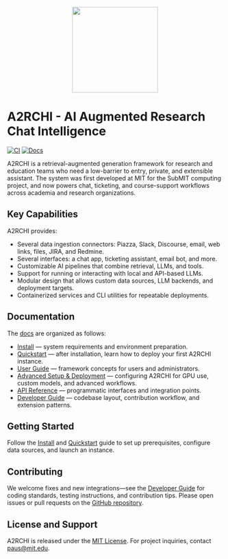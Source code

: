 <p align="center">
  <img src="https://raw.githubusercontent.com/mit-submit/A2rchi/reorganization_and_sources/docs/docs/_static/a2rchi_logo.png" width="200" />
</p>

# A2RCHI - AI Augmented Research Chat Intelligence

[![CI](https://github.com/mit-submit/A2rchi/actions/workflows/pr-preview.yml/badge.svg)](https://github.com/mit-submit/A2rchi/actions/workflows/pr-preview.yml)
[![Docs](https://img.shields.io/badge/docs-online-blue)](https://mit-submit.github.io/a2rchi/)

A2RCHI is a retrieval-augmented generation framework for research and education teams who need a low-barrier to entry, private, and extensible assistant. The system was first developed at MIT for the SubMIT computing project, and now powers chat, ticketing, and course-support workflows across academia and research organizations.

## Key Capabilities

A2RCHI provides:
- Several data ingestion connectors: Piazza, Slack, Discourse, email, web links, files, JIRA, and Redmine.
- Several interfaces: a chat app, ticketing assistant, email bot, and more.
- Customizable AI pipelines that combine retrieval, LLMs, and tools.
- Support for running or interacting with local and API-based LLMs.
- Modular design that allows custom data sources, LLM backends, and deployment targets.
- Containerized services and CLI utilities for repeatable deployments.

## Documentation

The [docs](https://mit-submit.github.io/a2rchi/) are organized as follows:

- [Install](https://mit-submit.github.io/a2rchi/install/) — system requirements and environment preparation.
- [Quickstart](https://mit-submit.github.io/a2rchi/quickstart/) — after installation, learn how to deploy your first A2RCHI instance.
- [User Guide](https://mit-submit.github.io/a2rchi/user_guide/) — framework concepts for users and administrators.
- [Advanced Setup & Deployment](https://mit-submit.github.io/a2rchi/advanced_setup_deploy/) — configuring A2RCHI for GPU use, custom models, and advanced workflows.
- [API Reference](https://mit-submit.github.io/a2rchi/api_reference/) — programmatic interfaces and integration points.
- [Developer Guide](https://mit-submit.github.io/a2rchi/developer_guide/) — codebase layout, contribution workflow, and extension patterns.

## Getting Started

Follow the [Install](https://mit-submit.github.io/a2rchi/install/) and [Quickstart](https://mit-submit.github.io/a2rchi/quickstart/) guide to set up prerequisites, configure data sources, and launch an instance.

## Contributing

We welcome fixes and new integrations—see the [Developer Guide](https://mit-submit.github.io/a2rchi/developer_guide/) for coding standards, testing instructions, and contribution tips. Please open issues or pull requests on the [GitHub repository](https://github.com/mit-submit/A2rchi).

## License and Support

A2RCHI is released under the [MIT License](LICENSE). For project inquiries, contact paus@mit.edu.
